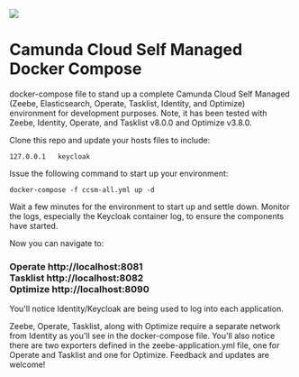 [![](https://img.shields.io/badge/Lifecycle-Incubating-blue)](https://github.com/Camunda-Community-Hub/community/blob/main/extension-lifecycle.md#incubating-)
# Camunda Cloud Self Managed Docker Compose
docker-compose file to stand up a complete Camunda Cloud Self Managed (Zeebe, Elasticsearch, Operate, Tasklist, Identity, and Optimize) environment for development purposes. Note, it has been tested with Zeebe, Identity, Operate, and Tasklist v8.0.0 and Optimize v3.8.0.

Clone this repo and update your hosts files to include:

```
127.0.0.1	keycloak
```

Issue the following command to start up your environment:

```
docker-compose -f ccsm-all.yml up -d
```

Wait a few minutes for the environment to start up and settle down. Monitor the logs, especially the Keycloak container log, to ensure the components have started.

Now you can navigate to: <br><h3>Operate http://localhost:8081
<br>Tasklist http://localhost:8082
<br>Optimize http://localhost:8090</h3>
You'll notice Identity/Keycloak are being used to log into each application.

Zeebe, Operate, Tasklist, along with Optimize require a separate network from Identity as you'll see in the docker-compose file. You'll also notice there are two exporters defined in the zeebe-application.yml file, one for Operate and Tasklist and one for Optimize. Feedback and updates are welcome!
